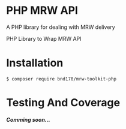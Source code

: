 PHP MRW API
===========

A PHP library for dealing with MRW delivery

PHP Library to Wrap MRW API

# Installation

```
$ composer require bnd170/mrw-toolkit-php
```

# Testing And Coverage

##### Comming soon...
